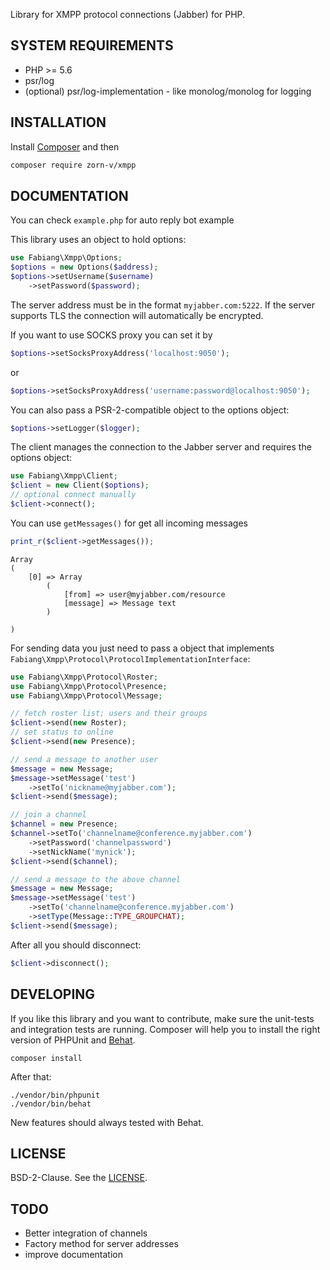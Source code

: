 Library for XMPP protocol connections (Jabber) for PHP.

## SYSTEM REQUIREMENTS

- PHP >= 5.6
- psr/log
- (optional) psr/log-implementation - like monolog/monolog for logging

## INSTALLATION

Install [Composer](https://getcomposer.org/download/) and then

```bash
composer require zorn-v/xmpp
```

## DOCUMENTATION

You can check `example.php` for auto reply bot example

This library uses an object to hold options:

```php
use Fabiang\Xmpp\Options;
$options = new Options($address);
$options->setUsername($username)
    ->setPassword($password);
```

The server address must be in the format `myjabber.com:5222`.
If the server supports TLS the connection will automatically be encrypted.

If you want to use SOCKS proxy you can set it by

```php
$options->setSocksProxyAddress('localhost:9050');
```

or

```php
$options->setSocksProxyAddress('username:password@localhost:9050');
```

You can also pass a PSR-2-compatible object to the options object:

```php
$options->setLogger($logger);
```

The client manages the connection to the Jabber server and requires the options object:

```php
use Fabiang\Xmpp\Client;
$client = new Client($options);
// optional connect manually
$client->connect();
```

You can use `getMessages()` for get all incoming messages

```php
print_r($client->getMessages());
```

```
Array
(
    [0] => Array
        (
            [from] => user@myjabber.com/resource
            [message] => Message text
        )

)
```

For sending data you just need to pass a object that implements `Fabiang\Xmpp\Protocol\ProtocolImplementationInterface`:

```php
use Fabiang\Xmpp\Protocol\Roster;
use Fabiang\Xmpp\Protocol\Presence;
use Fabiang\Xmpp\Protocol\Message;

// fetch roster list; users and their groups
$client->send(new Roster);
// set status to online
$client->send(new Presence);

// send a message to another user
$message = new Message;
$message->setMessage('test')
    ->setTo('nickname@myjabber.com');
$client->send($message);

// join a channel
$channel = new Presence;
$channel->setTo('channelname@conference.myjabber.com')
    ->setPassword('channelpassword')
    ->setNickName('mynick');
$client->send($channel);

// send a message to the above channel
$message = new Message;
$message->setMessage('test')
    ->setTo('channelname@conference.myjabber.com')
    ->setType(Message::TYPE_GROUPCHAT);
$client->send($message);
```

After all you should disconnect:

```php
$client->disconnect();
```

## DEVELOPING

If you like this library and you want to contribute, make sure the unit-tests and integration tests are running.
Composer will help you to install the right version of PHPUnit and [Behat](http://behat.org/).

    composer install

After that:

    ./vendor/bin/phpunit
    ./vendor/bin/behat

New features should always tested with Behat.

## LICENSE

BSD-2-Clause. See the [LICENSE](LICENSE.md).

## TODO

- Better integration of channels
- Factory method for server addresses
- improve documentation
